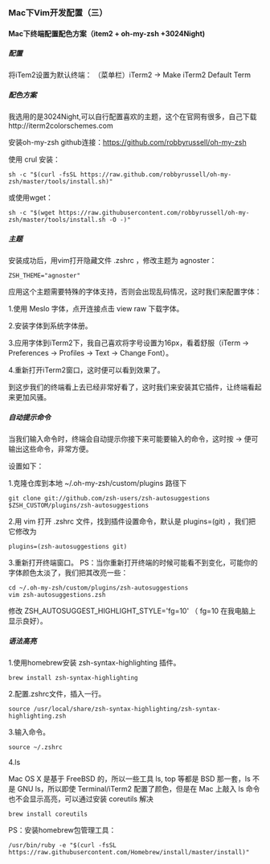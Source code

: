 ### Mac下Vim开发配置（三）

#### Mac下终端配置配色方案（item2 + oh-my-zsh +3024Night)
##### 配置
将iTem2设置为默认终端：
（菜单栏）iTerm2 -> Make iTerm2 Default Term


##### 配色方案
我选用的是3024Night,可以自行配置喜欢的主题，这个在官网有很多，自己下载http://iterm2colorschemes.com 

安装oh-my-zsh
github连接：https://github.com/robbyrussell/oh-my-zsh

使用 crul 安装：
```
sh -c "$(curl -fsSL https://raw.github.com/robbyrussell/oh-my-zsh/master/tools/install.sh)"
```

或使用wget：
```
sh -c "$(wget https://raw.githubusercontent.com/robbyrussell/oh-my-zsh/master/tools/install.sh -O -)"
```

##### 主题

安装成功后，用vim打开隐藏文件 .zshrc ，修改主题为 agnoster：
```
ZSH_THEME="agnoster"
```
应用这个主题需要特殊的字体支持，否则会出现乱码情况，这时我们来配置字体：

1.使用 Meslo 字体，点开连接点击 view raw 下载字体。

2.安装字体到系统字体册。

3.应用字体到iTerm2下，我自己喜欢将字号设置为16px，看着舒服（iTerm -> Preferences -> Profiles -> Text -> Change Font）。

4.重新打开iTerm2窗口，这时便可以看到效果了。 

到这步我们的终端看上去已经非常好看了，这时我们来安装其它插件，让终端看起来更加风骚。


##### 自动提示命令
当我们输入命令时，终端会自动提示你接下来可能要输入的命令，这时按 → 便可输出这些命令，非常方便。

设置如下：

1.克隆仓库到本地 ~/.oh-my-zsh/custom/plugins 路径下
```
git clone git://github.com/zsh-users/zsh-autosuggestions $ZSH_CUSTOM/plugins/zsh-autosuggestions
```
2.用 vim 打开 .zshrc 文件，找到插件设置命令，默认是 plugins=(git) ，我们把它修改为
```
plugins=(zsh-autosuggestions git)
```
3.重新打开终端窗口。
PS：当你重新打开终端的时候可能看不到变化，可能你的字体颜色太淡了，我们把其改亮一些：
```
cd ~/.oh-my-zsh/custom/plugins/zsh-autosuggestions 
vim zsh-autosuggestions.zsh
```
修改 ZSH_AUTOSUGGEST_HIGHLIGHT_STYLE='fg=10' （ fg=10 在我电脑上显示良好）。

##### 语法高亮
1.使用homebrew安装 zsh-syntax-highlighting 插件。
```
brew install zsh-syntax-highlighting
```
2.配置.zshrc文件，插入一行。
```
source /usr/local/share/zsh-syntax-highlighting/zsh-syntax-highlighting.zsh
```
3.输入命令。
```
source ~/.zshrc
```
4.ls

Mac OS X 是基于 FreeBSD 的，所以一些工具 ls, top 等都是 BSD 那一套，ls 不是 GNU ls，所以即使 Terminal/iTerm2 配置了颜色，但是在 Mac 上敲入 ls 命令也不会显示高亮，可以通过安装 coreutils 解决
```
brew install coreutils
```
PS：安装homebrew包管理工具：
```
/usr/bin/ruby -e "$(curl -fsSL https://raw.githubusercontent.com/Homebrew/install/master/install)"
```


